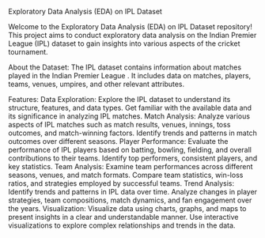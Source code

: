 Exploratory Data Analysis (EDA) on IPL Dataset

Welcome to the Exploratory Data Analysis (EDA) on IPL Dataset repository! This project aims to conduct exploratory data analysis on the Indian Premier League (IPL) dataset to gain insights into various aspects of the cricket tournament.

About the Dataset:
The IPL dataset contains information about matches played in the Indian Premier League . It includes data on matches, players, teams, venues, umpires, and other relevant attributes.

Features:
Data Exploration: Explore the IPL dataset to understand its structure, features, and data types. Get familiar with the available data and its significance in analyzing IPL matches.
Match Analysis: Analyze various aspects of IPL matches such as match results, venues, innings, toss outcomes, and match-winning factors. Identify trends and patterns in match outcomes over different seasons.
Player Performance: Evaluate the performance of IPL players based on batting, bowling, fielding, and overall contributions to their teams. Identify top performers, consistent players, and key statistics.
Team Analysis: Examine team performances across different seasons, venues, and match formats. Compare team statistics, win-loss ratios, and strategies employed by successful teams.
Trend Analysis: Identify trends and patterns in IPL data over time. Analyze changes in player strategies, team compositions, match dynamics, and fan engagement over the years.
Visualization: Visualize data using charts, graphs, and maps to present insights in a clear and understandable manner. Use interactive visualizations to explore complex relationships and trends in the data.

